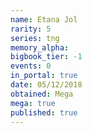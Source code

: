 ```yaml
---
name: Etana Jol
rarity: 5
series: tng
memory_alpha:
bigbook_tier: -1
events: 0
in_portal: true
date: 05/12/2018
obtained: Mega
mega: true
published: true
---
```



